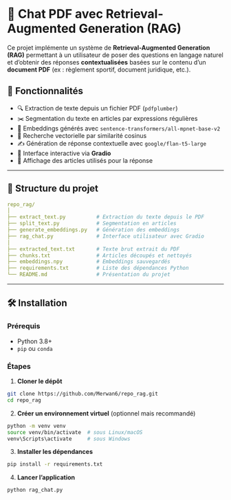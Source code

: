# 🧠 Chat PDF avec Retrieval-Augmented Generation (RAG)

Ce projet implémente un système de **Retrieval-Augmented Generation (RAG)** permettant à un utilisateur de poser des questions en langage naturel et d’obtenir des réponses **contextualisées** basées sur le contenu d’un **document PDF** (ex : règlement sportif, document juridique, etc.).

## 🚀 Fonctionnalités

- 🔍 Extraction de texte depuis un fichier PDF (`pdfplumber`)
- ✂️ Segmentation du texte en articles par expressions régulières
- 🧠 Embeddings générés avec `sentence-transformers/all-mpnet-base-v2`
- 📌 Recherche vectorielle par similarité cosinus
- ✍️ Génération de réponse contextuelle avec `google/flan-t5-large`
- 💬 Interface interactive via **Gradio**
- 📄 Affichage des articles utilisés pour la réponse

---

## 📁 Structure du projet

```yaml
repo_rag/
│
├── extract_text.py          # Extraction du texte depuis le PDF
├── split_text.py            # Segmentation en articles
├── generate_embeddings.py   # Génération des embeddings
├── rag_chat.py              # Interface utilisateur avec Gradio
│
├── extracted_text.txt       # Texte brut extrait du PDF
├── chunks.txt               # Articles découpés et nettoyés
├── embeddings.npy           # Embeddings sauvegardés
├── requirements.txt         # Liste des dépendances Python
└── README.md                # Présentation du projet
```

---

## 🛠️ Installation

### Prérequis

- Python 3.8+
- `pip` ou `conda`

### Étapes

1. **Cloner le dépôt**

```bash
git clone https://github.com/Merwan6/repo_rag.git
cd repo_rag
```

2. **Créer un environnement virtuel** (optionnel mais recommandé)

```bash
python -m venv venv
source venv/bin/activate  # sous Linux/macOS
venv\Scripts\activate     # sous Windows
```

3. **Installer les dépendances**

```bash
pip install -r requirements.txt
```

4. **Lancer l’application**

```bash
python rag_chat.py
```
